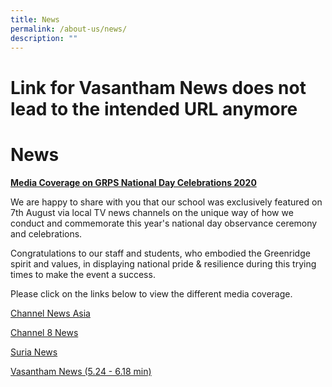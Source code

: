 ```yaml
---
title: News
permalink: /about-us/news/
description: ""
---
```



# Link for Vasantham News does not lead to the intended URL anymore
# News

<b><u>Media Coverage on GRPS National Day Celebrations 2020</u></b>

We are happy to share with you that our school was exclusively featured on 7th August via local TV news channels on the unique way of how we conduct and commemorate this year's national day observance ceremony and celebrations. 

Congratulations to our staff and students, who embodied the Greenridge spirit and values, in displaying national pride & resilience during this trying times to make the event a success. 

Please click on the links below to view the different media coverage.

[Channel News Asia](https://www.youtube.com/watch?v=p9pyj-f1NKI&feature=emb_title)
  
[Channel 8 News](https://www.youtube.com/watch?v=sxfxE42ofw8)  
  
[Suria News](https://berita.mediacorp.sg/mobilem/singapura/para-pelajar-peringati-hari-kebangsaan-dengan-patuhi-protokol/4489560.html)  
  
[Vasantham News (5.24 - 6.18 min)](https://www.mewatch.sg/en/tv-show/news/aug-2020-vasantham-tamil-seithi/fri-7-aug-2020/974770)